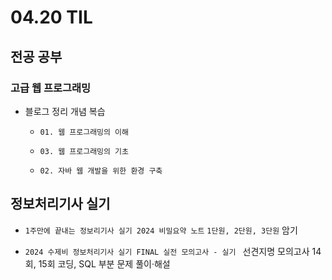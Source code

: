 <h1> 04.20 TIL </h1>

## 전공 공부
###  고급 웹 프로그래밍 


  - 블로그 정리 개념 복습

   
    - `01. 웹 프로그래밍의 이해`

    - `03. 웹 프로그래밍의 기초`

    - `02. 자바 웹 개발을 위한 환경 구축`

## 정보처리기사 실기

 - `1주만에 끝내는 정보리기사 실기 2024 비밀요약 노트` `1단원, 2단원, 3단원` 암기

 - `2024 수제비 정보처리기사 실기 FINAL 실전 모의고사 - 실기 ` 선견지명 모의고사 14회, 15회 코딩, SQL 부분 문제 풀이·해설
 

